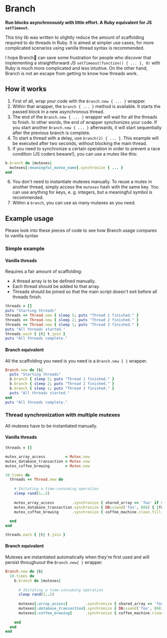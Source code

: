 Branch
======

**Run blocks asynchronously with little effort. A Ruby equivalent for JS `setTimeout`.**

This tiny lib was written to slightly reduce the amount of scaffolding required to do threads in Ruby. It is aimed at simpler use cases, for more complicated scenarios using vanilla thread syntax is recommended.

I hope Branch can save some frustration for people who discover that implementing a straightforward JS `setTimeout(function() { ... }, 0)` with Ruby is much more complicated and less intuitive. On the other hand, Branch is not an escape from getting to know how threads work.


How it works
------------

1. First of all, wrap your code with the `Branch.new { ... }` wrapper.
2. Within that wrapper, the `branch { ... }` method is available. It starts the passed block in a new asynchronous thread.
3. The end of the `Branch.new { ... }` wrapper will wait for all the threads to finish. In other words, the end of wrapper synchonizes your code. If you start another `Branch.new { ... }` afterwards, it will start sequentially after the previous branch is complete.
4. To start a thread with a delay, use `branch(2) { ... }`. This example will be executed after two seconds, without blocking the main thread.
5. If you need to synchronize a certain operation in order to prevent a race condition (JS coders beware!), you can use a mutex like this:
  
  ```rb
  b.branch do |mutexes|
    mutexes[:meaningful_mutex_name].synchronize { ... }
  end
  ```

6. You don't need to instantiate mutexes manually. To reuse a mutex in another thread, simply access the `mutexes` hash with the same key. You can use anything for keys, e. g. integers, but a meaningful symbol is recommended.
7. Within a `branch`, you can use as many mutexes as you need.



Example usage
-------------

Please look into these pieces of code to see how Branch usage compares to vanilla syntax


### Simple example

#### Vanilla threads

Requires a fair amount of scaffolding:

* A thread array is to be defined manually.
* Each thread should be added to that array.
* Threads should be joined so that the main script doesn't exit before all threads finish.

```rb
threads = []
puts "Starting threads"
threads << Thread.new { sleep 5; puts "Thread 1 finished." }
threads << Thread.new { sleep 2; puts "Thread 2 finished." }
threads << Thread.new { sleep 1; puts "Thread 3 finished." }
puts "All threads started."
threads.each { |t| t.join }
puts "All threads complete."
```


#### Branch equivalent

All the scaffolding you need is you need is a `Branch.new { }` wrapper.

```ruby
Branch.new do |b|
  puts "Starting threads"
  b.branch { sleep 5; puts "Thread 1 finished." }
  b.branch { sleep 2; puts "Thread 2 finished." }
  b.branch { sleep 1; puts "Thread 3 finished." }
  puts "All threads started."
end
puts "All threads complete."
```




### Thread synchronization with multiple mutexes

All mutexes have to be instantiated manually.

#### Vanilla threads

```rb
threads = []

mutex_array_access         = Mutex.new
mutex_database_transaction = Mutex.new
mutex_coffee_brewing       = Mutex.new

10.times do
  threads << Thread.new do
    
    # Imitating a time-consuming operation
    sleep rand(1..5)
    
    mutex_array_access        .synchronize { shared_array << 'foo' if shared_array.length < 5 }
    mutex_database_transaction.synchronize { DB::send('foo', 888) { |foo| foo.bar }}
    mutex_coffee_brewing      .synchronize { coffee_machine.clean.fill('water').make_coffee }
     
  end
end

threads.each { |t| t.join }
```


#### Branch equivalent

Mutexes are instantiated automatically when they're first used and will persist throughuout the `Branch.new{ }` wrapper.

```ruby
Branch.new do |b|
  10.times do
    b.branch do |mutexes|
      
      # Imitating a time-consuming operation
      sleep rand(1..5)
    
      mutexes[:array_access]        .synchronize { shared_array << 'foo' if shared_array.length < 5 }
      mutexes[:database_transaction].synchronize { DB::send('foo', 888) { |foo| foo.bar }}
      mutexes[:coffee_brewing]      .synchronize { coffee_machine.clean.fill('water').make_coffee }
      
    end
  end
end
```
